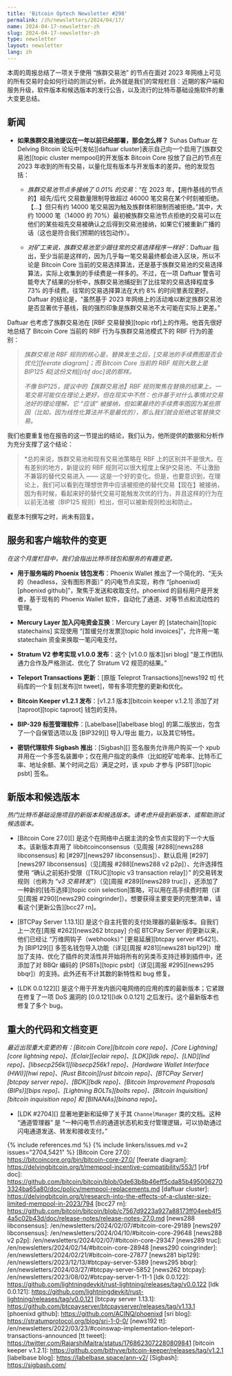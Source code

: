```yaml
---
title: 'Bitcoin Optech Newsletter #298'
permalink: /zh/newsletters/2024/04/17/
name: 2024-04-17-newsletter-zh
slug: 2024-04-17-newsletter-zh
type: newsletter
layout: newsletter
lang: zh
---
```


本周的周报总结了一项关于使用 “族群交易池” 的节点在面对 2023 年网络上可见的所有交易时会如何行动的测试分析。此外就是我们的常规栏目：近期的客户端和服务升级，软件版本和候选版本的发行公告，以及流行的比特币基础设施软件的重大变更总结。

## 新闻

- **<!--what-would-have-happened-if-cluster-mempool-had-been-deployed-a-year-ago-->如果族群交易池提议在一年以前已经部署，那会怎么样？** Suhas Daftuar 在 Delving Bitcoin 论坛中[发帖][daftuar cluster]表示自己向一个启用了[族群交易池][topic cluster mempool]的开发版本 Bitcoin Core 投放了自己的节点在 2023 年收到的所有交易，以量化现有版本与开发版本的差异。他的发现包括：

  - *<!--the-cluster-mempool-node-accepted-001-more-transactions-->族群交易池节点多接纳了 0.01% 的交易*：“在 2023 年，【用作基线的节点的】祖先/后代 交易数量限制导致超过 46000 笔交易在某个时刻被拒绝。【…】但只有约 14000 笔交易因为触及族群体积限制而被拒绝。”其中，大约 10000 笔（14000 的 70%）最初被族群交易池节点拒绝的交易可以在他们的某些祖先交易被确认之后得到交易池接纳，如果它们被重新广播的话（这也是符合我们预期的钱包动作）。

  - *<!--cluster-mempool-was-just-as-good-for-miners-as-legacy-transaction-selection-->对矿工来说，族群交易池至少跟往常的交易选择程序一样好*：Daftuar 指出，至少当前是这样的，因为几乎每一笔交易最终都会进入区块，所以不论是 Bitcoin Core 当前的交易选择算法，还是基于族群交易池的交易选择算法，实际上收集到的手续费是一样多的。不过，在一项 Daftuar 警告可能夸大了结果的分析中，族群交易池捕捉到了比往常的交易选择程度多 73% 的手续费。往常的交易选择算法在大约 8% 的时间里表现更好。Daftuar 的结论是，“虽然基于 2023 年网络上的活动难以断定族群交易池是否显著优于基线，我的强烈印象是族群交易池不太可能在实际上更差。”

Daftuar 也考虑了族群交易池在 [RBF 交易替换][topic rbf]上的作用。他首先很好地总结了 Bitcoin Core 当前的 RBF 行为与族群交易池模式下的 RBF 行为的差别：

> *族群交易池 RBF 规则的核心是，替换发生之后，[交易池的手续费图是否会优化][feerate diagram]；而 Bitcoin Core 当前的 RBF 规则大致上是 BIP125 和[这份文档][rbf doc]说的那样。*
> 
> *不像 BIP125，提议中的【族群交易池】RBF 规则聚焦在替换的结果上。一笔交易可能仅在理论上更好，但在现实中不然：也许基于对什么事情对交易池好的理论理解，它 “应该” 被接纳，但如果最终的手续费率图因为某些原因（比如，因为线性化算法并不是最优的），那么我们就会拒绝这笔替换交易。*
> 

我们也要重复他在报告的这一节提出的结论，我们认为，他所提供的数据和分析作为充分支撑了这个结论：

> *总的来说，族群交易池和现有交易池策略在 RBF 上的区别并不是很大。在有差别的地方，新提议的 RBF 规则可以很大程度上保护交易池、不让激励不兼容的替代交易进入 —— 这是一个好的变化。但是，也要意识到，在理论上，我们可以看到在理想世界中应该被拒绝的替代交易【现在】被接纳，因为有时候，看起来好的替代交易可能触发次优的行为，并且这样的行为在以前无法被（BIP125 规则）检出，但可以被新规则检出和防止。

截至本刊撰写之时，尚未有回复。

## 服务和客户端软件的变更

*在这个月度栏目中，我们会指出比特币钱包和服务的有趣变更。*

- **<!--phoenix-for-server-announced-->用于服务端的 Phoenix 钱包发布**：Phoenix Wallet 推出了一个简化的、“无头的（headless，没有图形界面）” 的闪电节点实现，称作 “[phoenixd][phoenixd github]”，聚焦于发送和收取支付。phoenixd 的目标用户是开发者，基于现有的 Phoenix Wallet 软件，自动化了通道、对等节点和流动性的管理。

- **<!--mercury-layer-adds-lightning-swaps-->Mercury Layer 加入闪电资金互换**：Mercury Layer 的 [statechain][topic statechains] 实现使用 “[暂缓兑付发票][topic hold invoices]”，允许用一笔 statechain 资金来换取一笔闪电支付。

- **<!--stratum-v2-reference-implementation-v100-released-->Stratum V2 参考实现 v1.0.0 发布**：这个 [v1.0.0 版本][sri blog] “是工作团队通力合作及严格测试、优化了 Stratum V2 规范的结果。”

- **<!--teleport-transactions-update-->Teleport Transactions 更新**：[原版 Teleprot Transactions][news192 tt] 代码库的一个复刻[发布][tt tweet]，带有多项完整的更新和优化。

- **<!--bitcoin-keeper-v121-released-->Bitcoin Keeper v1.2.1 发布**：[v1.2.1 版本][bitcoin keeper v.1.2.1] 添加了对 [taproot][topic taproot] 钱包的支持。

- **<!--bip329-label-management-software-->BIP-329 标签管理软件**：[Labelbase][labelbase blog] 的第二版放出，包含了一个自保管选项以及 [BIP329][] 导入/导出 能力，以及其它特性。

- **<!--key-agent-sigbash-launches-->密钥代理软件 Sigbash 推出**：[Sigbash][] 签名服务允许用户购买一个 xpub 并用在一个多签名装置中；仅在用户指定的条件（比如挖矿哈希率、比特币汇率、地址余额、某个时间之后）满足之时，该 xpub 才参与 [PSBT][topic psbt] 签名。

## 新版本和候选版本

*热门比特币基础设施项目的新版本和候选版本。请考虑升级到新版本，或帮助测试候选版本。*

- [Bitcoin Core 27.0][] 是这个在网络中占据主流的全节点实现的下一个大版本。该新版本弃用了 libbitcoinconsensus（见周报 [#288][news288 libconsensus] 和 [#297][news297 libconsensus]）、默认启用 [#297][news297 libconsensus]（见[周报 #288][news288 v2 p2p]）、允许选择性使用 “确认之前拓扑受限（[TRUC][topic v3 transaction relay]）” 的交易转发规则（也称为 “*v3 交易转发*”）（见[周报 #289][news289 truc]），还添加了一种新的[钱币选择][topic coin selection]策略，可以用在高手续费时期（详见[周报 #290][news290 coingrinder]）。想要获得主要变更的完整清单，请看这个[更新公告][bcc27 rn]。

- [BTCPay Server 1.13.1][] 是这个自主托管的支付处理器的最新版本。自我们上一次在[周报 #262][news262 btcpay] 介绍 BTCPay Server 的更新以来，他们已经让 “万维网钩子（webhooks）” [更易延展][btcpay server #5421]、为 [BIP129][] 多签名钱包导入功能（详见[周报 #281][news281 bip129]）增加了支持、优化了插件的灵活性并开始将所有的另类币支持迁移到插件中，还添加了对 BBQr 编码的 [PSBTs][topic psbt]（详见[周报 #295][news295 bbqr]）的支持。此外还有不计其数的新特性和 bug 修复。

- [LDK 0.0.122][] 是这个用于开发内嵌闪电网络的应用的库的最新版本；它紧跟在修复了一项 DoS 漏洞的 [0.0.121][ldk 0.0.121] 之后发行。这个最新版本也修复了多个 bug。

## 重大的代码和文档变更

*最近出现重大变更的有：[Bitcoin Core][bitcoin core repo]、[Core Lightning][core lightning repo]、[Eclair][eclair repo]、[LDK][ldk repo]、[LND][lnd repo]、[libsecp256k1][libsecp256k1 repo]、[Hardware Wallet Interface (HWI)][hwi repo]、[Rust Bitcoin][rust bitcoin repo]、[BTCPay Server][btcpay server repo]、[BDK][bdk repo]、[Bitcoin Improvement Proposals (BIPs)][bips repo]、[Lightning BOLTs][bolts repo]、[Bitcoin Inquisition][bitcoin inquisition repo] 和 [BINANAs][binana repo]。*

- [LDK #2704][] 显著地更新和延伸了关于其 `ChannelManager` 类的文档。这种 “通道管理器” 是 “一种闪电节点的通道状态机和支付管理逻辑，可以协助通过闪电通道发送、转发和接收支付。”

{% include references.md %}
{% include linkers/issues.md v=2 issues="2704,5421" %}
[Bitcoin Core 27.0]: https://bitcoincore.org/bin/bitcoin-core-27.0/
[feerate diagram]: https://delvingbitcoin.org/t/mempool-incentive-compatibility/553/1
[rbf doc]: https://github.com/bitcoin/bitcoin/blob/0de63b8b46eff5cda85b4950062703324ba65a80/doc/policy/mempool-replacements.md
[daftuar cluster]: https://delvingbitcoin.org/t/research-into-the-effects-of-a-cluster-size-limited-mempool-in-2023/794
[bcc27 rn]: https://github.com/bitcoin/bitcoin/blob/c7567d9223a927a88173ff04eeb4f54a5c02b43d/doc/release-notes/release-notes-27.0.md
[news288 libconsensus]: /en/newsletters/2024/02/07/#bitcoin-core-29189
[news297 libconsensus]: /en/newsletters/2024/04/10/#bitcoin-core-29648
[news288 v2 p2p]: /en/newsletters/2024/02/07/#bitcoin-core-29347
[news289 truc]: /en/newsletters/2024/02/14/#bitcoin-core-28948
[news290 coingrinder]: /en/newsletters/2024/02/21/#bitcoin-core-27877
[news281 bip129]: /en/newsletters/2023/12/13/#btcpay-server-5389
[news295 bbqr]: /en/newsletters/2024/03/27/#btcpay-server-5852
[news262 btcpay]: /en/newsletters/2023/08/02/#btcpay-server-1-11-1
[ldk 0.0.122]: https://github.com/lightningdevkit/rust-lightning/releases/tag/v0.0.122
[ldk 0.0.121]: https://github.com/lightningdevkit/rust-lightning/releases/tag/v0.0.121
[btcpay server 1.13.1]: https://github.com/btcpayserver/btcpayserver/releases/tag/v1.13.1
[phoenixd github]: https://github.com/ACINQ/phoenixd
[sri blog]: https://stratumprotocol.org/blog/sri-1-0-0/
[news192 tt]: /en/newsletters/2022/03/23/#coinswap-implementation-teleport-transactions-announced
[tt tweet]: https://twitter.com/RajarshiMaitra/status/1768623072280809841
[bitcoin keeper v.1.2.1]: https://github.com/bithyve/bitcoin-keeper/releases/tag/v1.2.1
[labelbase blog]: https://labelbase.space/ann-v2/
[Sigbash]: https://sigbash.com/
